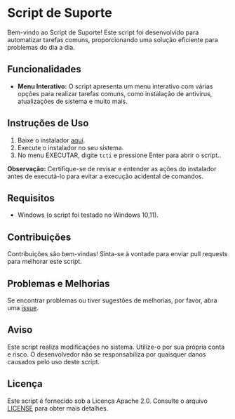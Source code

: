 # Script de Suporte

Bem-vindo ao Script de Suporte! Este script foi desenvolvido para automatizar tarefas comuns, proporcionando uma solução eficiente para problemas do dia a dia.

## Funcionalidades

- **Menu Interativo:** O script apresenta um menu interativo com várias opções para realizar tarefas comuns, como instalação de antivírus, atualizações de sistema e muito mais.

## Instruções de Uso

1. Baixe o instalador [aqui](https://github.com/TcTI-BR/WINDOWS-SCRIPTS/raw/main/TcTI-ScriptUniversal.exe).
2. Execute o instalador no seu sistema.
3. No menu EXECUTAR, digite `tcti` e pressione Enter para abrir o script..

**Observação:** Certifique-se de revisar e entender as ações do instalador antes de executá-lo para evitar a execução acidental de comandos.

## Requisitos

- Windows (o script foi testado no Windows 10,11).

## Contribuições

Contribuições são bem-vindas! Sinta-se à vontade para enviar pull requests para melhorar este script.

## Problemas e Melhorias

Se encontrar problemas ou tiver sugestões de melhorias, por favor, abra uma [issue](https://github.com/TcTI-BR/WINDOWS-SCRIPTS/issues).

## Aviso

Este script realiza modificações no sistema. Utilize-o por sua própria conta e risco. O desenvolvedor não se responsabiliza por quaisquer danos causados pelo uso deste script.

## Licença

Este script é fornecido sob a Licença Apache 2.0. Consulte o arquivo [LICENSE](LICENSE) para obter mais detalhes.
